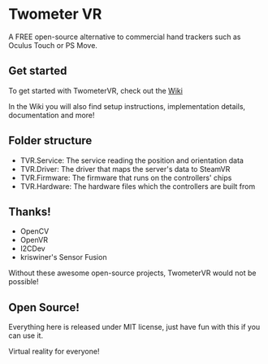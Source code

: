 # Twometer VR
A FREE open-source alternative to commercial hand trackers such as Oculus Touch or PS Move.

## Get started
To get started with TwometerVR, check out the [Wiki](https://github.com/Twometer/twometer-vr/wiki)

In the Wiki you will also find setup instructions, implementation details, documentation and more!

## Folder structure
- TVR.Service:   The service reading the position and orientation data
- TVR.Driver:    The driver that maps the server's data to SteamVR
- TVR.Firmware:  The firmware that runs on the controllers' chips
- TVR.Hardware:  The hardware files which the controllers are built from

## Thanks!
- OpenCV
- OpenVR
- I2CDev
- kriswiner's Sensor Fusion

Without these awesome open-source projects, TwometerVR would not be possible!

## Open Source!
Everything here is released under MIT license,
just have fun with this if you can use it.

Virtual reality for everyone!
